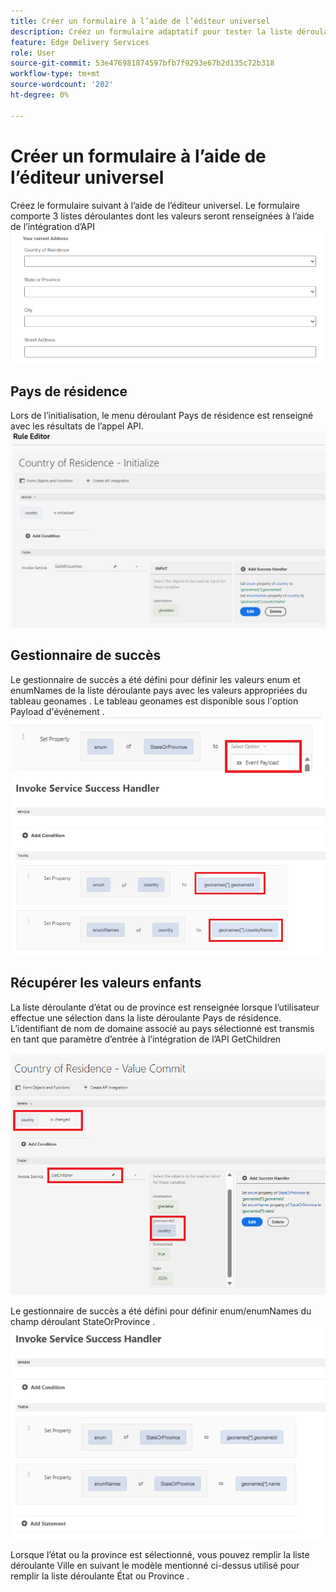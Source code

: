 ```yaml
---
title: Créer un formulaire à l’aide de l’éditeur universel
description: Créez un formulaire adaptatif pour tester la liste déroulante en cascade à l’aide des intégrations d’API
feature: Edge Delivery Services
role: User
source-git-commit: 53e476981874597bfb7f9293e67b2d135c72b318
workflow-type: tm+mt
source-wordcount: '202'
ht-degree: 0%

---
```


# Créer un formulaire à l’aide de l’éditeur universel

Créez le formulaire suivant à l’aide de l’éditeur universel. Le formulaire comporte 3 listes déroulantes dont les valeurs seront renseignées à l’aide de l’intégration d’API
![formulaire-adaptatif](assets/address-form.png)

## Pays de résidence

Lors de l’initialisation, le menu déroulant Pays de résidence est renseigné avec les résultats de l’appel API.
![initialize-event](assets/initialize-event.png)

## Gestionnaire de succès

Le gestionnaire de succès a été défini pour définir les valeurs enum et enumNames de la liste déroulante pays avec les valeurs appropriées du tableau geonames . Le tableau geonames est disponible sous l&#39;option Payload d&#39;événement .
![event-payload](assets/event-payload.png)
![success-handler](assets/success-handler.png)

## Récupérer les valeurs enfants

La liste déroulante d’état ou de province est renseignée lorsque l’utilisateur effectue une sélection dans la liste déroulante Pays de résidence. L’identifiant de nom de domaine associé au pays sélectionné est transmis en tant que paramètre d’entrée à l’intégration de l’API GetChildren

![get-children](assets/invoke-service-get-children.png)

Le gestionnaire de succès a été défini pour définir enum/enumNames du champ déroulant StateOrProvince .
![get-children-success-handler](assets/child-success-handler.png)

Lorsque l’état ou la province est sélectionné, vous pouvez remplir la liste déroulante Ville en suivant le modèle mentionné ci-dessus utilisé pour remplir la liste déroulante État ou Province .